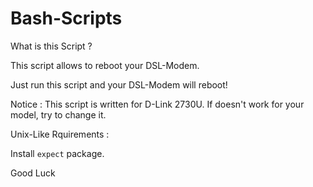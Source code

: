 Bash-Scripts
============

What is this Script ?

This script allows to reboot your DSL-Modem.

Just run this script and your DSL-Modem will reboot!


Notice : This script is written for D-Link 2730U. If doesn't work for your model, try to change it.

Unix-Like Rquirements :

Install `expect` package.

Good Luck
